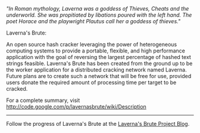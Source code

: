 _"In Roman mythology, Laverna was a goddess of Thieves, Cheats and the underworld. She was propitiated by libations poured with the left hand. The poet Horace and the playwright Plautus call her a goddess of thieves."_

Laverna's Brute:

An open source hash cracker leveraging the power of heterogeneous computing systems to provide a portable, flexible, and high performance application with the goal of reversing the largest percentage of hashed text strings feasible. Laverna's Brute has been created from the ground up to be the worker application for a distributed cracking network named Laverna. Future plans are to create such a network that will be free for use, provided users donate the required amount of processing time per target to be cracked.

For a complete summary, visit http://code.google.com/p/lavernasbrute/wiki/Description


---


Follow the progress of Laverna's Brute at the [Laverna's Brute Project Blog](http://lavernasbrute.blogspot.com).